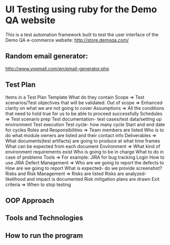 # UI Testing using ruby for the Demo QA website

This is a test automation framework built to test the user interface of the Demo QA e-commerce website: http://store.demoqa.com/

## Random email generator:
http://www.yopmail.com/en/email-generator.php


## Test Plan
Items in a Test Plan Template	What do they contain
Scope =>	Test scenarios/Test objectives that will be validated.
Out of scope =>	Enhanced clarity on what we are not going to cover
Assumptions =>	All the conditions that need to hold true for us to be able to proceed successfully
Schedules =>	Test scenario prep
Test documentation- test cases/test data/setting up environment
Test execution
Test cycle- how many cycle
Start and end date for cycles
Roles and Responsibilities =>	Team members are listed
Who is to do what
module owners are listed and their contact info
Deliverables =>	What documents(test artifacts) are going to produce at what time frames
What can be expected from each document
Environment =>	What kind of environment requirements exist
Who is going to be in charge
What to do in case of problems
Tools =>	For example: JIRA for bug tracking
Login
How to use JIRA
Defect Management =>	Who are we going to report the defects to
How are we going to report
What is expected- do we provide screenshot?
Risks and Risk Management =>	Risks are listed
Risks are analyzed- likelihood and impact is documented
Risk mitigation plans are drawn
Exit criteria =>	When to stop testing












## OOP Approach

## Tools and Technologies


## How to run the program
